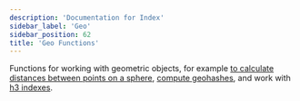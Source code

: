 ```yaml
---
description: 'Documentation for Index'
sidebar_label: 'Geo'
sidebar_position: 62
title: 'Geo Functions'
---
```


Functions for working with geometric objects, for example [to calculate distances between points on a sphere](./coordinates.md), [compute geohashes](./geohash.md), and work with [h3 indexes](./h3.md).

